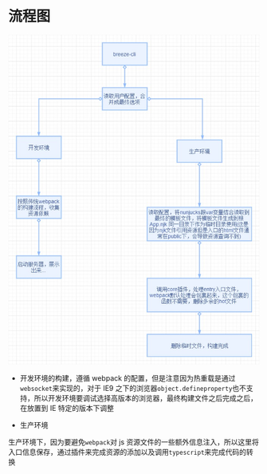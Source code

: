 # 流程图

![framework](../image/framework.jpg)

- 开发环境的构建，遵循 webpack 的配置，但是注意因为热重载是通过`websocket`来实现的，对于 IE9 之下的浏览器`object.defineproperty`也不支持，所以开发环境要调试选择高版本的浏览器，最终构建文件之后完成之后，在放置到 IE 特定的版本下调整

- 生产环境

生产环境下，因为要避免`webpack`对 js 资源文件的一些额外信息注入，所以这里将入口信息保存，通过插件来完成资源的添加以及调用`typescript`来完成代码的转换
